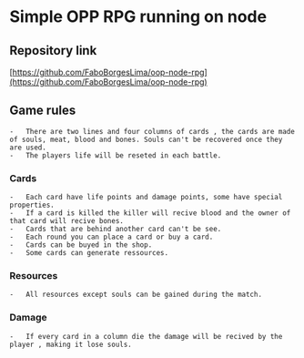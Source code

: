# Simple OPP RPG running on node

## Repository link

[https://github.com/FaboBorgesLima/oop-node-rpg](https://github.com/FaboBorgesLima/oop-node-rpg)

## Game rules

    -   There are two lines and four columns of cards , the cards are made of souls, meat, blood and bones. Souls can't be recovered once they are used.
    -   The players life will be reseted in each battle.

### Cards

    -   Each card have life points and damage points, some have special properties.
    -   If a card is killed the killer will recive blood and the owner of that card will recive bones.
    -   Cards that are behind another card can't be see.
    -   Each round you can place a card or buy a card.
    -   Cards can be buyed in the shop.
    -   Some cards can generate ressources.

### Resources

    -   All resources except souls can be gained during the match.

### Damage

    -   If every card in a column die the damage will be recived by the player , making it lose souls.
